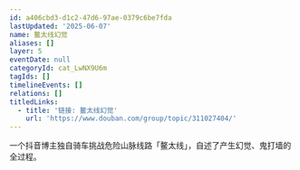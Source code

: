 ```yaml
---
id: a406cbd3-d1c2-47d6-97ae-0379c6be7fda
lastUpdated: '2025-06-07'
name: 鳌太线幻觉
aliases: []
layer: 5
eventDate: null
categoryId: cat_LwNX9U6m
tagIds: []
timelineEvents: []
relations: []
titledLinks:
  - title: '链接: 鳌太线幻觉'
    url: 'https://www.douban.com/group/topic/311027404/'
---
```

一个抖音博主独自骑车挑战危险山脉线路「鳌太线」，自述了产生幻觉、鬼打墙的全过程。
